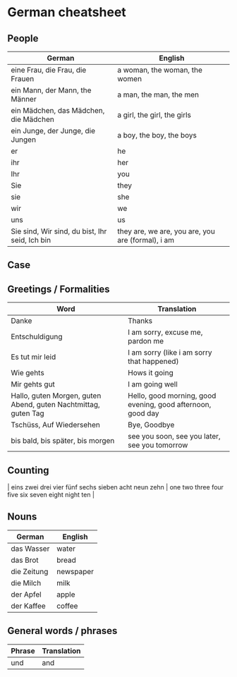 # German cheatsheet
## People
| German | English |
| --- | --- |
| eine Frau, die Frau, die Frauen | a woman, the woman, the women |
| ein Mann, der Mann, the Männer | a man, the man, the men |
| ein Mädchen, das Mädchen, die Mädchen | a girl, the girl, the girls |
| ein Junge, der Junge, die Jungen | a boy, the boy, the boys |
| er | he |
| ihr | her |
| Ihr | you |
| Sie | they |
| sie | she |
| wir | we |
| uns | us |
| Sie sind, Wir sind, du bist, Ihr seid, Ich bin | they are, we are, you are, you are (formal), i am |

## Case

## Greetings / Formalities
| Word | Translation |
| --- | --- |
| Danke | Thanks |
| Entschuldigung | I am sorry, excuse me, pardon me |
| Es tut mir leid | I am sorry (like i am sorry that happened) |
| Wie gehts | Hows it going |
| Mir gehts gut | I am going well |
| Hallo, guten Morgen, guten Abend, guten Nachtmittag, guten Tag | Hello, good morning, good evening, good afternoon, good day |
| Tschüss, Auf Wiedersehen | Bye, Goodbye | 
| bis bald, bis später, bis morgen | see you soon, see you later, see you tomorrow |  

## Counting
| eins zwei drei vier fünf sechs sieben acht neun zehn | one two three four five six seven eight night ten |

## Nouns
| German | English |
| --- | --- | 
| das Wasser | water |
| das Brot | bread |
| die Zeitung | newspaper |
| die Milch | milk |
| der Apfel | apple |
| der Kaffee | coffee |

## General words / phrases
| Phrase | Translation |
| --- | --- |
| und | and |

